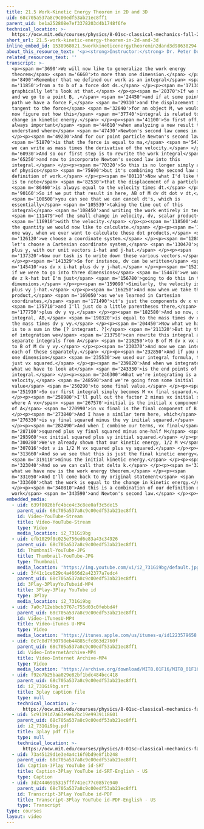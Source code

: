 ```yaml
---
title: 21.5 Work-Kinetic Energy Theorem in 2D and 3D
uid: 68c705a537a8c9c00edf53ab21ec8ff1
parent_uid: be1a252808e7ef3378203d4b1748f6fe
technical_location: >-
  https://ocw.mit.edu/courses/physics/8-01sc-classical-mechanics-fall-2016/week-7-kinetic-energy-and-work/21.5-work-kinetic-energy-theorem-in-2d-and-3d/21.5-work-kinetic-energy-theorem-in-2d-and-3d
short_url: 21.5-work-kinetic-energy-theorem-in-2d-and-3d
inline_embed_id: 1538968021.5workkineticenergytheoremin2dand3d98638294
about_this_resource_text: '<p><strong>Instructor:</strong> Dr. Peter Dourmashkin</p>'
related_resources_text: ''
transcript: >-
  <p><span m='3690'>We will now like to generalize the work energy
  theorem</span> <span m='6660'>to more than one dimension.</span> </p><p><span
  m='8490'>Remember that we defined our work as an integral</span> <span
  m='11850'>from a to b of a force dot ds.</span> </p><p><span m='17130'>And
  graphically let's look at that.</span> </p><p><span m='20370'>If we start at A
  and we go to a point B, ,</span> <span m='24450'>and if at some point on this
  path we have a force F,</span> <span m='29310'>and the displacement is always
  tangent to the force</span> <span m='32640'>for an object M, we would like to
  now figure out how this</span> <span m='37740'>integral is related to the
  change in kinetic energy.</span> </p><p><span m='41100'>So first off, it's
  always important</span> <span m='44610'>when analyzing a new result to
  understand where</span> <span m='47430'>Newton's second law comes in.</span>
  </p><p><span m='49230'>And for our point particle Newton's second law</span>
  <span m='51870'>is that the force is equal to ma,</span> <span m='54750'>which
  we can write as mass times the derivative of the velocity.</span> </p><p><span
  m='60930'>And so our first step is to rewrite the work integral</span> <span
  m='65250'>and now to incorporate Newton's second law into this
  integral.</span> </p><p><span m='70320'>So this is no longer simply a concept
  of physics</span> <span m='75690'>but it's combining the second law and our
  definition of work.</span> </p><p><span m='80110'>Now what I'd like to do here
  is to note</span> <span m='82530'>that the displacement of a particle</span>
  <span m='86460'>is always equal to the velocity times dt.</span> </p><p><span
  m='90160'>So if we put that result in here, AB of M dv dt dot v dt,</span>
  <span m='100500'>you can see that we can cancel dt's, which is
  essentially</span> <span m='105539'>taking the time out of this
  integral</span> <span m='108450'>and writing the work entirely in terms</span>
  <span m='111479'>of the small change in velocity, dv, scalar product</span>
  <span m='116910'>with the velocity.</span> </p><p><span m='118500'>And this is
  the quantity we would now like to calculate.</span> </p><p><span m='122220'>So
  one way, when we ever want to calculate these dot products,</span> <span
  m='126120'>we choose a coordinate system.</span> </p><p><span m='128050'>So
  let's choose a Cartesian coordinate system,</span> <span m='130470'>plus x
  plus y, with our unit vectors i-hat and j-hat.</span> </p><p><span
  m='137320'>Now our task is to write down these various vectors.</span>
  </p><p><span m='141329'>So for instance, dv can be written</span> <span
  m='145410'>as dv x i-hat plus dv y j-hat.</span> </p><p><span m='152100'>Now
  if we were to go into three dimensions</span> <span m='154470'>we would have
  dv z k-hat but I'm just</span> <span m='156780'>going to do this in two
  dimensions.</span> </p><p><span m='159090'>Similarly, the velocity is vx i-hat
  plus vy j-hat.</span> </p><p><span m='166250'>And now when we take the dot
  product,</span> <span m='169050'>as we've learned in Cartesian
  coordinates,</span> <span m='171490'>it's just the components dv x vx,</span>
  <span m='175710'>and I'll just do a little parentheses there,</span> <span
  m='177750'>plus dv y vy.</span> </p><p><span m='182580'>And so now, our work
  integral, AB,</span> <span m='190320'>is equal to the mass times dv x vx plus
  the mass times dv y vy.</span> </p><p><span m='204450'>Now what we have here
  is to a sum in the [? integrant. ?]</span> <span m='211320'>But by the rules
  of integration we</span> <span m='213750'>can rewrite this integral as two
  separate integrals from A</span> <span m='218250'>to B of M dv x vx and from A
  to B of M dv y vy.</span> </p><p><span m='230370'>And now we can integrate
  each of these separately.</span> </p><p><span m='232850'>And if you recall, in
  one dimension</span> <span m='235530'>we used our integral formula, this is
  just vx squared.</span> </p><p><span m='239820'>And when we integrate them
  what we have to look at</span> <span m='243330'>is the end points of our
  integral.</span> </p><p><span m='246300'>What we're integrating is a
  velocity,</span> <span m='248590'>and we're going from some initial
  value</span> <span m='250290'>to some final value.</span> </p><p><span
  m='251910'>So our first integral simply becomes M vx final squared.</span>
  </p><p><span m='258980'>I'll pull out the factor 2 minus vx initial squared,
  where A vx</span> <span m='267570'>initial is the initial x component velocity
  of A</span> <span m='270990'>in vx final is the final component of B.</span>
  </p><p><span m='273840'>And I have a similar term here, which</span> <span
  m='276330'>is vy final squared minus the vy initial squared.</span>
  </p><p><span m='282490'>And when I combine our terms, vx final</span> <span
  m='287100'>squared plus vy final squared minus one-half M</span> <span
  m='293960'>vx initial squared plus vy initial squared.</span> </p><p><span
  m='300280'>We've already shown that our kinetic energy, 1/2 M v</span> <span
  m='307016'>dot v is 1/2 M vx squared plus vy squared.</span> </p><p><span
  m='313660'>And so we see that this is just the final kinetic energy</span>
  <span m='319110'>minus the initial kinetic energy.</span> </p><p><span
  m='323040'>And so we can call that delta k.</span> </p><p><span m='327450'>And
  what we have now is the work energy theorem.</span> </p><p><span
  m='331050'>And I'll come back to my original statement</span> <span
  m='333600'>that the work is equal to the change in kinetic energy.</span>
  </p><p><span m='340810'>And this is a combination of our definition of
  work</span> <span m='343590'>and Newton's second law.</span> </p><p></p>
embedded_media:
  - uid: 639f8026bfc4bce4c3c8ee0af3c5de15
    parent_uid: 68c705a537a8c9c00edf53ab21ec8ff1
    id: Video-YouTube-Stream
    title: Video-YouTube-Stream
    type: Video
    media_location: i2_731Gi9bg
  - uid: efb1029f8c025e756ed6e83a43c34926
    parent_uid: 68c705a537a8c9c00edf53ab21ec8ff1
    id: Thumbnail-YouTube-JPG
    title: Thumbnail-YouTube-JPG
    type: Thumbnail
    media_location: 'https://img.youtube.com/vi/i2_731Gi9bg/default.jpg'
  - uid: 3f41c1ce629c4a4666d2a42377a7edc4
    parent_uid: 68c705a537a8c9c00edf53ab21ec8ff1
    id: 3Play-3PlayYouTubeid-MP4
    title: 3Play-3Play YouTube id
    type: 3Play
    media_location: i2_731Gi9bg
  - uid: 7a0c712ebbcb3767c755d03c0febbd4f
    parent_uid: 68c705a537a8c9c00edf53ab21ec8ff1
    id: Video-iTunesU-MP4
    title: Video-iTunes U-MP4
    type: Video
    media_location: 'https://itunes.apple.com/us/itunes-u/id1223579658'
  - uid: 0c7c8d7f30798eb44885cfc863d2760f
    parent_uid: 68c705a537a8c9c00edf53ab21ec8ff1
    id: Video-InternetArchive-MP4
    title: Video-Internet Archive-MP4
    type: Video
    media_location: 'https://archive.org/download/MIT8.01F16/MIT8_01F16_L21v05_360p.mp4'
  - uid: f92e7b25baa029e82bf1bdc484bcc418
    parent_uid: 68c705a537a8c9c00edf53ab21ec8ff1
    id: i2_731Gi9bg.srt
    title: 3play caption file
    type: null
    technical_location: >-
      https://ocw.mit.edu/courses/physics/8-01sc-classical-mechanics-fall-2016/week-7-kinetic-energy-and-work/21.5-work-kinetic-energy-theorem-in-2d-and-3d/21.5-work-kinetic-energy-theorem-in-2d-and-3d/i2_731Gi9bg.srt
  - uid: 5c91191d7a63e9e62bc19e9939118601
    parent_uid: 68c705a537a8c9c00edf53ab21ec8ff1
    id: i2_731Gi9bg.pdf
    title: 3play pdf file
    type: null
    technical_location: >-
      https://ocw.mit.edu/courses/physics/8-01sc-classical-mechanics-fall-2016/week-7-kinetic-energy-and-work/21.5-work-kinetic-energy-theorem-in-2d-and-3d/21.5-work-kinetic-energy-theorem-in-2d-and-3d/i2_731Gi9bg.pdf
  - uid: 73a45129d1e3e4a4c16f0bd9e8f1b248
    parent_uid: 68c705a537a8c9c00edf53ab21ec8ff1
    id: Caption-3Play YouTube id-SRT
    title: Caption-3Play YouTube id-SRT-English - US
    type: Caption
  - uid: 3d24446915315fff741ec77c0857e940
    parent_uid: 68c705a537a8c9c00edf53ab21ec8ff1
    id: Transcript-3Play YouTube id-PDF
    title: Transcript-3Play YouTube id-PDF-English - US
    type: Transcript
type: courses
layout: video
---
```

